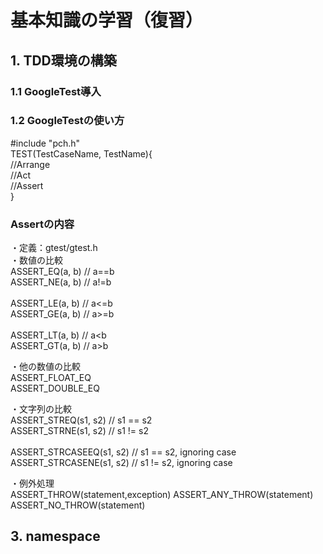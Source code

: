 
# 基本知識の学習（復習）
## 1. TDD環境の構築
### 1.1 GoogleTest導入
### 1.2 GoogleTestの使い方
#include "pch.h" <br>
TEST(TestCaseName, TestName){ <br>
//Arrange <br>
//Act <br>
//Assert <br>
} <br>

### Assertの内容
・定義：gtest/gtest.h <br>
・数値の比較 <br>
  ASSERT_EQ(a, b) // a==b <br>
  ASSERT_NE(a, b) // a!=b <br><br>
  ASSERT_LE(a, b) // a<=b <br>
  ASSERT_GE(a, b) // a>=b <br><br>
  ASSERT_LT(a, b) // a<b <br>
  ASSERT_GT(a, b) // a>b <br>
  
・他の数値の比較 <br> 
  ASSERT_FLOAT_EQ <br>
  ASSERT_DOUBLE_EQ <br>
  
・文字列の比較 <br>
  ASSERT_STREQ(s1, s2) // s1 == s2 <br>
  ASSERT_STRNE(s1, s2) // s1 != s2 <br><br>
  ASSERT_STRCASEEQ(s1, s2)  // s1 == s2, ignoring case <br>
  ASSERT_STRCASENE(s1, s2)  // s1 != s2, ignoring case <br>
  
・例外処理 <br> 
  ASSERT_THROW(statement,exception)
  ASSERT_ANY_THROW(statement)
  ASSERT_NO_THROW(statement)

## 3. namespace


